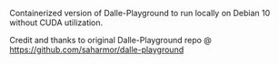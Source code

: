Containerized version of Dalle-Playground to run locally on Debian 10 without CUDA utilization.

Credit and thanks to original Dalle-Playground repo @ https://github.com/saharmor/dalle-playground